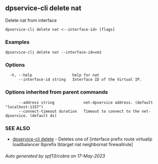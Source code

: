 ## dpservice-cli delete nat

Delete nat from interface

```
dpservice-cli delete nat <--interface-id> [flags]
```

### Examples

```
dpservice-cli delete nat --interface-id=vm1
```

### Options

```
  -h, --help                  help for nat
      --interface-id string   Interface ID of the Virtual IP.
```

### Options inherited from parent commands

```
      --address string             net-dpservice address. (default "localhost:1337")
      --connect-timeout duration   Timeout to connect to the net-dpservice. (default 4s)
```

### SEE ALSO

* [dpservice-cli delete](dpservice-cli_delete.md)	 - Deletes one of [interface prefix route virtualip loadbalancer lbprefix lbtarget nat neighbornat firewallrule]

###### Auto generated by spf13/cobra on 17-May-2023
